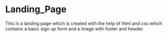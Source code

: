 # Landing_Page
This is a landing page which is created with the help of html and css which contains a basic sign up form and a image with footer and header.

